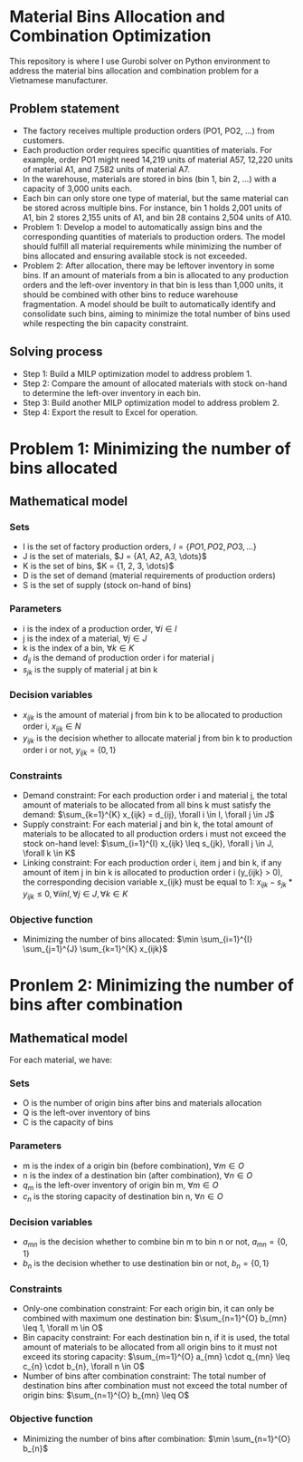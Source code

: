 # Material Bins Allocation and Combination Optimization
This repository is where I use Gurobi solver on Python environment to address the material bins allocation and combination problem for a Vietnamese manufacturer.

## Problem statement
- The factory receives multiple production orders (PO1, PO2, ...) from customers.
- Each production order requires specific quantities of materials. For example, order PO1 might need 14,219 units of material A57, 12,220 units of material A1, and 7,582 units of material A7.
- In the warehouse, materials are stored in bins (bin 1, bin 2, ...) with a capacity of 3,000 units each.
- Each bin can only store one type of material, but the same material can be stored across multiple bins. For instance, bin 1 holds 2,001 units of A1, bin 2 stores 2,155 units of A1, and bin 28 contains 2,504 units of A10.
- Problem 1: Develop a model to automatically assign bins and the corresponding quantities of materials to production orders. The model should fulfill all material requirements while minimizing the number of bins allocated and ensuring available stock is not exceeded.
- Problem 2: After allocation, there may be leftover inventory in some bins. If an amount of materials from a bin is allocated to any production orders and the left-over inventory in that bin is less than 1,000 units, it should be combined with other bins to reduce warehouse fragmentation. A model should be built to automatically identify and consolidate such bins, aiming to minimize the total number of bins used while respecting the bin capacity constraint.

## Solving process
- Step 1: Build a MILP optimization model to address problem 1.
- Step 2: Compare the amount of allocated materials with stock on-hand to determine the left-over inventory in each bin.
- Step 3: Build another MILP optimization model to address problem 2.
- Step 4: Export the result to Excel for operation.

# Problem 1: Minimizing the number of bins allocated
## Mathematical model
### Sets
- I is the set of factory production orders, $I = \{PO1, PO2, PO3, \dots\}$
- J is the set of materials, $J = \{A1, A2, A3, \dots}$
- K is the set of bins, $K = \{1, 2, 3, \dots}$
- D is the set of demand (material requirements of production orders)
- S is the set of supply (stock on-hand of bins)

### Parameters
- i is the index of a production order, $\forall i \in I$
- j is the index of a material, $\forall j \in J$
- k is the index of a bin, $\forall k \in K$
- $d_{ij}$ is the demand of production order i for material j
- $s_{jk}$ is the supply of material j at bin k

### Decision variables
- $x_{ijk}$ is the amount of material j from bin k to be allocated to production order i, $x_{ijk} \in N$
- $y_{ijk}$ is the decision whether to allocate material j from bin k to production order i or not, $y_{ijk} = \{0, 1\}$

### Constraints
- Demand constraint: For each production order i and material j, the total amount of materials to be allocated from all bins k must satisfy the demand: $\sum_{k=1}^{K} x_{ijk} = d_{ij}, \forall i \in I, \forall j \in J$
- Supply constraint: For each material j and bin k, the total amount of materials to be allocated to all production orders i must not exceed the stock on-hand level: $\sum_{i=1}^{I} x_{ijk} \leq s_{jk}, \forall j \in J, \forall k \in K$
- Linking constraint: For each production order i, item j and bin k, if any amount of item j in bin k is allocated to production order i (y_{ijk} > 0), the corresponding decision variable x_{ijk} must be equal to 1: $x_{ijk} - s_{jk} * y_{ijk} \leq 0, \forall i in I, \forall j \in J, \forall k \in K$

### Objective function
- Minimizing the number of bins allocated: $\min \sum_{i=1}^{I} \sum_{j=1}^{J} \sum_{k=1}^{K} x_{ijk}$

# Pronlem 2: Minimizing the number of bins after combination
## Mathematical model
For each material, we have:
### Sets
- O is the number of origin bins after bins and materials allocation
- Q is the left-over inventory of bins
- C is the capacity of bins

### Parameters
- m is the index of a origin bin (before combination), $\forall m \in O$
- n is the index of a destination bin (after combination), $\forall n \in O$
- $q_{m}$ is the left-over inventory of origin bin m, $\forall m \in O$
- $c_{n}$ is the storing capacity of destination bin n, $\forall n \in O$

### Decision variables
- $a_{mn}$ is the decision whether to combine bin m to bin n or not, $a_{mn} = \{0, 1\}$
- $b_{n}$ is the decision whether to use destination bin or not, $b_{n} = \{0, 1\}$

### Constraints
- Only-one combination constraint: For each origin bin, it can only be combined with maximum one destination bin: $\sum_{n=1}^{O} b_{mn} \leq 1, \forall m \in O$
- Bin capacity constraint: For each destination bin n, if it is used, the total amount of materials to be allocated from all origin bins to it must not exceed its storing capacity: $\sum_{m=1}^{O} a_{mn} \cdot q_{mn} \leq c_{n} \cdot b_{n}, \forall n \in O$
- Number of bins after combination constraint: The total number of destination bins after combination must not exceed the total number of origin bins: $\sum_{n=1}^{O} b_{mn} \leq O$

### Objective function
- Minimizing the number of bins after combination: $\min \sum_{n=1}^{O} b_{n}$


